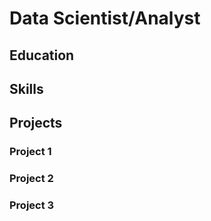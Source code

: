 # Data Scientist/Analyst

## Education

## Skills

## Projects

### Project 1
### Project 2
### Project 3

